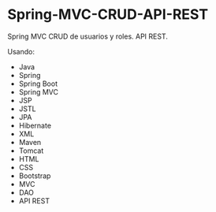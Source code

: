 # Spring-MVC-CRUD-API-REST
Spring MVC CRUD de usuarios y roles. API REST.

Usando:
- Java
- Spring
- Spring Boot
- Spring MVC
- JSP
- JSTL
- JPA
- Hibernate
- XML
- Maven
- Tomcat
- HTML
- CSS
- Bootstrap
- MVC
- DAO
- API REST
